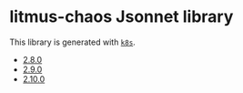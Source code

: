 # litmus-chaos Jsonnet library

This library is generated with [`k8s`](https://github.com/jsonnet-libs/k8s).

- [2.8.0](2.8.0/README.md)
- [2.9.0](2.9.0/README.md)
- [2.10.0](2.10.0/README.md)
